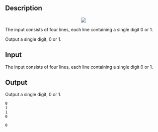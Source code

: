 ## Description

<div><center> <img class="tex-graphics" src="file://9I06Sy2t.png" style="max-width: 100.0%;max-height: 100.0%;"> </center></div><div class="input-specification"><p>The input consists of four lines, each line containing a single digit 0 or 1.</p></div><div class="output-specification"><p>Output a single digit, 0 or 1.</p></div>

## Input

<p>The input consists of four lines, each line containing a single digit 0 or 1.</p>

## Output

<p>Output a single digit, 0 or 1.</p>





```input1
0
1
1
0

```




```output1
0

```


